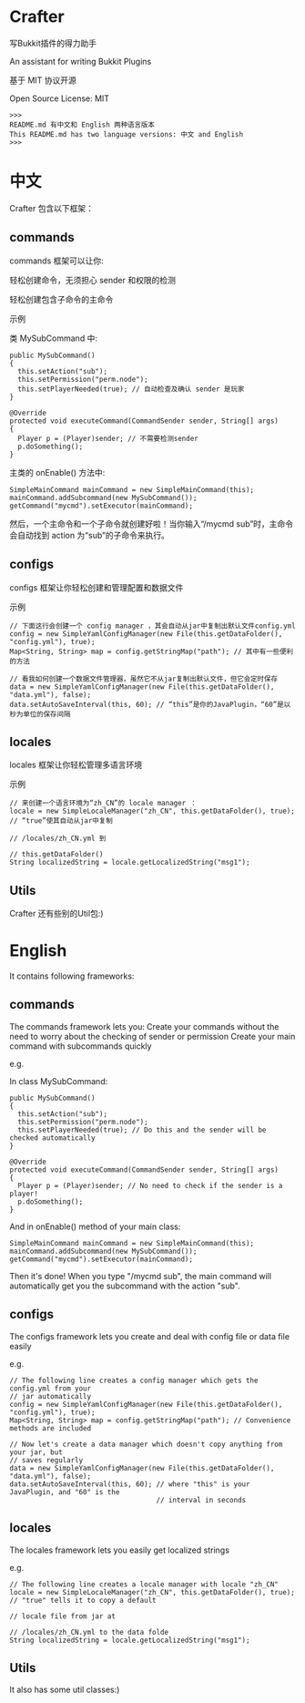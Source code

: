 # Crafter
写Bukkit插件的得力助手

An assistant for writing Bukkit Plugins

基于 MIT 协议开源

Open Source License: MIT

    >>>
    README.md 有中文和 English 两种语言版本
    This README.md has two language versions: 中文 and English
    >>>

中文
==

Crafter 包含以下框架：

commands
---
commands 框架可以让你:

  轻松创建命令，无须担心 sender 和权限的检测

  轻松创建包含子命令的主命令

示例
    
类 MySubCommand 中:
    
    public MySubCommand()
    {
      this.setAction("sub");
      this.setPermission("perm.node");
      this.setPlayerNeeded(true); // 自动检查及确认 sender 是玩家
    }
    
    @Override
    protected void executeCommand(CommandSender sender, String[] args)
    {
      Player p = (Player)sender; // 不需要检测sender
      p.doSomething();
    }


主类的 onEnable() 方法中:
    
    SimpleMainCommand mainCommand = new SimpleMainCommand(this);
    mainCommand.addSubcommand(new MySubCommand());
    getCommand("mycmd").setExecutor(mainCommand);

然后，一个主命令和一个子命令就创建好啦！当你输入“/mycmd sub”时，主命令会自动找到
action 为“sub”的子命令来执行。

configs
---
configs 框架让你轻松创建和管理配置和数据文件

示例
    
    // 下面这行会创建一个 config manager ，其会自动从jar中复制出默认文件config.yml
    config = new SimpleYamlConfigManager(new File(this.getDataFolder(), "config.yml"), true);
    Map<String, String> map = config.getStringMap("path"); // 其中有一些便利的方法
    
    // 看我如何创建一个数据文件管理器，虽然它不从jar复制出默认文件，但它会定时保存
    data = new SimpleYamlConfigManager(new File(this.getDataFolder(), "data.yml"), false);
    data.setAutoSaveInterval(this, 60); // “this”是你的JavaPlugin，“60”是以秒为单位的保存间隔

locales
---
locales 框架让你轻松管理多语言环境

示例
  
    // 来创建一个语言环境为“zh_CN”的 locale manager ：
    locale = new SimpleLocaleManager("zh_CN", this.getDataFolder(), true); // “true”使其自动从jar中复制
                                                                           // /locales/zh_CN.yml 到 
                                                                           // this.getDataFolder()
    String localizedString = locale.getLocalizedString("msg1");
    
Utils
---
Crafter 还有些别的Util包:)



English
===
It contains following frameworks:

commands
---
The commands framework lets you:
  Create your commands without the need to worry about the checking of sender or permission
  Create your main command with subcommands quickly

e.g.
    
In class MySubCommand:
    
    public MySubCommand()
    {
      this.setAction("sub");
      this.setPermission("perm.node");
      this.setPlayerNeeded(true); // Do this and the sender will be checked automatically
    }
    
    @Override
    protected void executeCommand(CommandSender sender, String[] args)
    {
      Player p = (Player)sender; // No need to check if the sender is a player!
      p.doSomething();
    }


And in onEnable() method of your main class:
    
    SimpleMainCommand mainCommand = new SimpleMainCommand(this);
    mainCommand.addSubcommand(new MySubCommand());
    getCommand("mycmd").setExecutor(mainCommand);

Then it's done! When you type "/mycmd sub", the main command will automatically
get you the subcommand with the action "sub".

configs
---
The configs framework lets you create and deal with config file or data file easily

e.g.
    
    // The following line creates a config manager which gets the config.yml from your
    // jar automatically
    config = new SimpleYamlConfigManager(new File(this.getDataFolder(), "config.yml"), true);
    Map<String, String> map = config.getStringMap("path"); // Convenience methods are included
    
    // Now let's create a data manager which doesn't copy anything from your jar, but
    // saves regularly
    data = new SimpleYamlConfigManager(new File(this.getDataFolder(), "data.yml"), false);
    data.setAutoSaveInterval(this, 60); // where "this" is your JavaPlugin, and "60" is the 
                                        // interval in seconds

locales
---
The locales framework lets you easily get localized strings

e.g.
  
    // The following line creates a locale manager with locale "zh_CN"
    locale = new SimpleLocaleManager("zh_CN", this.getDataFolder(), true); // "true" tells it to copy a default
                                                                           // locale file from jar at
                                                                           // /locales/zh_CN.yml to the data folde
    String localizedString = locale.getLocalizedString("msg1");
    
Utils
---
It also has some util classes:)
